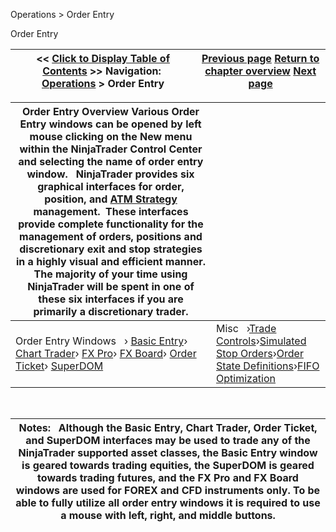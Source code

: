 ﻿
Operations > Order Entry

Order Entry

| << [Click to Display Table of Contents](order_entry.md) >> **Navigation:**     [Operations](operations.md) > Order Entry | [Previous page](properties_option_chain.md) [Return to chapter overview](operations.md) [Next page](attachingorderstoindicators.md) |
| --- | --- |

| Order Entry Overview Various Order Entry windows can be opened by left mouse clicking on the New menu within the NinjaTrader Control Center and selecting the name of order entry window.   NinjaTrader provides six graphical interfaces for order, position, and [ATM Strategy](atm_strategy.md) management.  These interfaces provide complete functionality for the management of orders, positions and discretionary exit and stop strategies in a highly visual and efficient manner. The majority of your time using NinjaTrader will be spent in one of these six interfaces if you are primarily a discretionary trader. | |
| --- | --- |
| Order Entry Windows   › [Basic Entry](basic_entry.md)› [Chart Trader](chart_trader.md)› [FX Pro](fx_pro.md)› [FX Board](fx_board.md)› [Order Ticket](order_ticket.md)› [SuperDOM](superdom.md) | Misc   ›[Trade Controls](trade_controls.md)›[Simulated Stop Orders](simulated_stop_orders.md)›[Order State Definitions](order_state_definitions.md)›[FIFO Optimization](fifo_optimization.md) |
 

| Notes:   Although the Basic Entry, Chart Trader, Order Ticket, and SuperDOM interfaces may be used to trade any of the NinjaTrader supported asset classes, the Basic Entry window is geared towards trading equities, the SuperDOM is geared towards trading futures, and the FX Pro and FX Board windows are used for FOREX and CFD instruments only. To be able to fully utilize all order entry windows it is required to use a mouse with left, right, and middle buttons. |
| --- |
